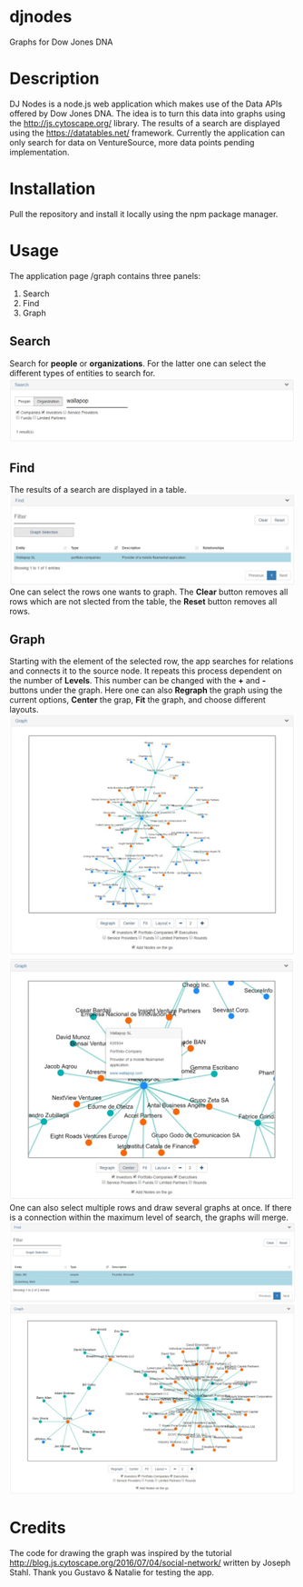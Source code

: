 # djnodes
Graphs for Dow Jones DNA

# Description
DJ Nodes is a node.js web application which makes use of the Data APIs offered by Dow Jones DNA. The idea is to turn this data into graphs using the http://js.cytoscape.org/ library. The results of a search are displayed using the https://datatables.net/ framework. Currently the application can only search for data on VentureSource, more data points pending implementation.

# Installation
Pull the repository and install it locally using the npm package manager.

# Usage
The application page /graph contains three panels:
1. Search
2. Find
3. Graph

## Search
Search for **people** or **organizations**. For the latter one can select the different types of entities to search for.
![Search](/public/images/search.jpg)

## Find
The results of a search are displayed in a table.
![Find](/public/images/find.jpg)
One can select the rows one wants to graph. The **Clear** button removes all rows which are not slected from the table, the **Reset** button removes all rows.

## Graph
Starting with the element of the selected row, the app searches for relations and connects it to the source node. It repeats this process dependent on the number of **Levels**. This number can be changed with the **+** and **-** buttons under the graph. Here one can also **Regraph** the graph using the current options, **Center** the grap, **Fit** the graph, and choose different layouts.
![Graph](/public/images/graph.jpg)
![Graph](/public/images/graph2.jpg)
One can also select multiple rows and draw several graphs at once. If there is a connection within the maximum level of search, the graphs will merge.
![Graph](/public/images/find-multiple.jpg)
![Graph](/public/images/graph-multiple.jpg)

# Credits
The code for drawing the graph was inspired by the tutorial http://blog.js.cytoscape.org/2016/07/04/social-network/ written by Joseph Stahl. Thank you Gustavo & Natalie for testing the app.

